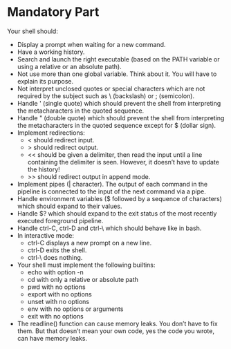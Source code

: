 <!DOCTYPE html>
<html>
<body>
	<h1>Mandatory Part</h1>
	<p>Your shell should:</p>
	<ul>
		<li>Display a prompt when waiting for a new command.</li>
		<li>Have a working history.</li>
		<li>Search and launch the right executable (based on the PATH variable or using a relative or an absolute path).</li>
		<li>Not use more than one global variable. Think about it. You will have to explain its purpose.</li>
		<li>Not interpret unclosed quotes or special characters which are not required by the subject such as \ (backslash) or ; (semicolon).</li>
		<li>Handle ' (single quote) which should prevent the shell from interpreting the metacharacters in the quoted sequence.</li>
		<li>Handle " (double quote) which should prevent the shell from interpreting the metacharacters in the quoted sequence except for $ (dollar sign).</li>
		<li>Implement redirections:
			<ul>
				<li>&lt; should redirect input.</li>
				<li>&gt; should redirect output.</li>
				<li>&lt;&lt; should be given a delimiter, then read the input until a line containing the delimiter is seen. However, it doesn’t have to update the history!</li>
				<li>&gt;&gt; should redirect output in append mode.</li>
			</ul>
		</li>
		<li>Implement pipes (| character). The output of each command in the pipeline is connected to the input of the next command via a pipe.</li>
		<li>Handle environment variables ($ followed by a sequence of characters) which should expand to their values.</li>
		<li>Handle $? which should expand to the exit status of the most recently executed foreground pipeline.</li>
		<li>Handle ctrl-C, ctrl-D and ctrl-\ which should behave like in bash.</li>
		<li>In interactive mode:
			<ul>
				<li>ctrl-C displays a new prompt on a new line.</li>
				<li>ctrl-D exits the shell.</li>
				<li>ctrl-\ does nothing.</li>
			</ul>
		</li>
		<li>Your shell must implement the following builtins:
			<ul>
				<li>echo with option -n</li>
				<li>cd with only a relative or absolute path</li>
				<li>pwd with no options</li>
				<li>export with no options</li>
				<li>unset with no options</li>
				<li>env with no options or arguments</li>
				<li>exit with no options</li>
			</ul>
		</li>
		<li>The readline() function can cause memory leaks. You don’t have to fix them. But that doesn’t mean your own code, yes the code you wrote, can have memory leaks.</li>
	</ul>
</body>
</html>
